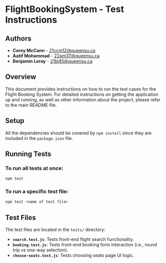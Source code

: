 # FlightBookingSystem - Test Instructions

## Authors
- **Corey McCann** - 21ccm12@queensu.ca
- **Aatif Mohammad** - 22am37@queensu.ca
- **Benjamin Leray** - 21bl45@queensu.ca

## Overview
This document provides instructions on how to run the test cases for the Flight Booking System. For detailed instructions on getting the application up and running, as well as other information about the project, please refer to the main README file.

## Setup

All the dependencies should be covered by `npm install` since they are included in the `package.json` file.

## Running Tests
### To run all tests at once:
```bash
npm test
```

### To run a specific test file:
```bash
npm test <name of test file>
```

## Test Files
The test files are located in the `tests/` directory:
- **`search.test.js`**: Tests front-end flight search functionality.
- **`booking.test.js`**: Tests front-end booking form interaction (i.e., round trip vs one-way selection).
- **`choose-seats.test.js`**: Tests choosing seats page UI logic.
